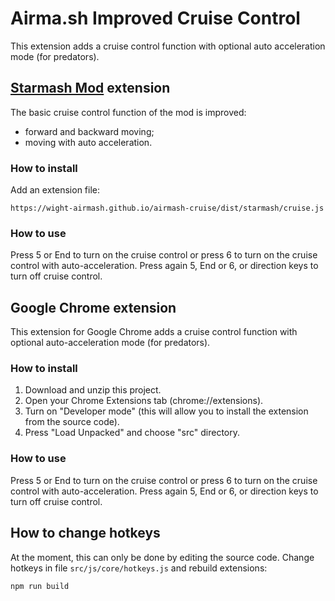 # Airma.sh Improved Cruise Control

This extension adds a cruise control function with optional auto acceleration mode (for predators).

## [Starmash Mod](https://github.com/Molesmalo/StarWarsMod4AirMash) extension

The basic cruise control function of the mod is improved:

* forward and backward moving;
* moving with auto acceleration.

### How to install

Add an extension file:

```
https://wight-airmash.github.io/airmash-cruise/dist/starmash/cruise.js
```

### How to use

Press 5 or End to turn on the cruise control or press 6 to turn on the cruise control with auto-acceleration.
Press again 5, End or 6, or direction keys to turn off cruise control.

## Google Chrome extension

This extension for Google Chrome adds a cruise control function with optional auto-acceleration mode (for predators).

### How to install

1.  Download and unzip this project.
2.  Open your Chrome Extensions tab (chrome://extensions).
3.  Turn on "Developer mode" (this will allow you to install the extension from the source code).
4.  Press "Load Unpacked" and choose "src" directory.

### How to use

Press 5 or End to turn on the cruise control or press 6 to turn on the cruise control with auto-acceleration.
Press again 5, End or 6, or direction keys to turn off cruise control.

## How to change hotkeys

At the moment, this can only be done by editing the source code. Change hotkeys in file `src/js/core/hotkeys.js` and rebuild extensions:

```
npm run build
```
